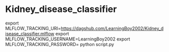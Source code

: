 # Kidney_disease_classifier

export MLFLOW_TRACKING_URI=https://dagshub.com/LearningBoy2002/Kidney_disease_classifier.mlflow 
export MLFLOW_TRACKING_USERNAME=LearningBoy2002 
export MLFLOW_TRACKING_PASSWORD=
python script.py